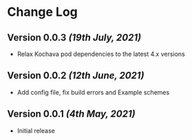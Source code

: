 Change Log
==========

Version 0.0.3 *(19th July, 2021)*
-------------------------------
* Relax Kochava pod dependencies to the latest 4.x versions


Version 0.0.2 *(12th June, 2021)*
-------------------------------
* Add config file, fix build errors and Example schemes

Version 0.0.1 *(4th May, 2021)*
-------------------------------
* Initial release

